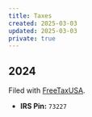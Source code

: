 ```yaml
---
title: Taxes
created: 2025-03-03
updated: 2025-03-03
private: true
---
```



## 2024

Filed with [FreeTaxUSA](https://www.freetaxusa.com/freefile2024/).

- **IRS Pin:** `73227`